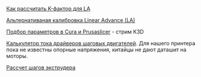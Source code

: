 [Как рассчитать K-фактор для LA](https://marlinfw.org/tools/lin_advance/k-factor.html)

[Альтернативаная калибровка Linear Advance (LA)](https://youtu.be/p9IKwwKTIFM)

[Подбор параметров в Cura и Prusaslicer](https://www.youtube.com/watch?v=Tu-ropzwhco&t=3711s) - стрим K3D

[Калькулятор тока драйверов шаговых двигателей](https://3drob.ru/stati/pro_3d_pechat/elektronika_3d_printera/kalkulyator_toka_drayverov_shagovyh_dvigateley). Для нашего принтера пока не известны опорные напряжения, китайцы не дают даташит на моторы.

[Рассчет шагов экструдера](https://t.me/fbg5_waiters/121241)

